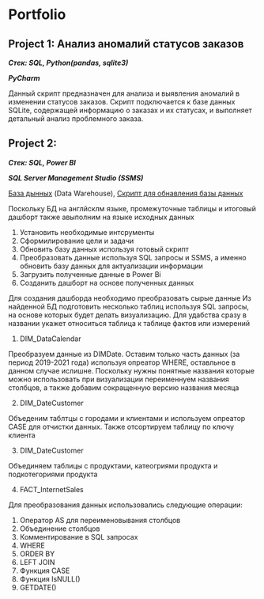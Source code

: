# Portfolio
## Project 1: Анализ аномалий статусов заказов

___Стек: SQL, Python(pandas, sqlite3)___

___PyCharm___

Данный скрипт предназначен для анализа и выявления аномалий в изменении статусов заказов. 
Скрипт подключается к базе данных SQLite, содержащей информацию о заказах и их статусах, 
и выполняет детальный анализ проблемного заказа.

## Project 2: 

___Стек: SQL, Power BI___

___SQL Server Management Studio (SSMS)___

[База дынных](https://learn.microsoft.com/en-us/sql/samples/adventureworks-install-configure?view=sql-server-ver15&tabs=ssms)
(Data Warehouse), 
[Скрипт для обнавления базы данных](https://github.com/techtalkcorner/SampleDemoFiles/blob/master/Database/AdventureWorks/Update_AdventureWorksDW_Data.sql)

Поскольку БД на англйсклм языке, промежуточные таблицы и итоговый дашборт также авыполним на языке исходных данных

1. Установить необходимые интсрументы
2. Сформилирование цели и задачи
3. Обновить базу данных используя готовый скрипт 
4. Преобразовать данные используя SQL запросы и SSMS, а именно обновить базу данных для актуализации информации 
5. Загрузить полученные данные в Power Bi
6. Созданить дашборт на основе полученных данных

Для создания дашборда необходимо преобразовать сырые данные 
Из найденной БД подготовить несколько таблиц используя SQL запросы, на основе которых будет делать визуализацию. 
Для удабства сразу в названии укажет относиться таблица к таблице фактов или измерений
1. DIM_DataCalendar

Преобразуем данные из DIMDate. Оставим только часть данных (за период 2019-2021 года) используя опреатор WHERE, оставльное в данном случае ислишне. Поскольку нужны понятные названия которые можно использовать при визуализации переименнуем названия столбцов, а также добавим сокращенную версию названия месяца

2. DIM_DateCustomer

Объеденим таблтцы с городами и клиентами и используем опреатор CASE для отчистки данных. Также отсортируем таблицу по ключу клиента

3. DIM_DateCustomer

Объединяем таблицы с продуктами, катеогриями продукта и подкотегориями продукта

4. FACT_InternetSales

Для преобразования данных использовались следующие операции:
1. Оператор AS для переименовывания столбцов
2. Объединение столбцов
3. Комментирование в SQL запросах
4. WHERE
5. ORDER BY
6. LEFT JOIN
7. Функция CASE
8. Функция IsNULL()
9. GETDATE()




